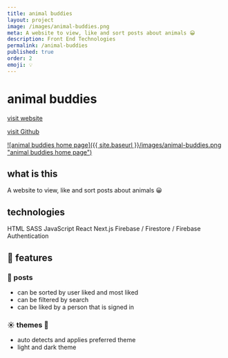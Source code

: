 ```yaml
---
title: animal buddies
layout: project
image: /images/animal-buddies.png
meta: A website to view, like and sort posts about animals 😀
description: Front End Technologies
permalink: /animal-buddies
published: true
order: 2
emoji: 💡
---
```


# animal buddies

<p class="project__intro">
 <a href="https://animal-buddies.vercel.app/">visit website</a>
</p>

<p class="project__intro">
 <a href="https://github.com/colorlessenergy/animal-buddies">visit Github</a>
</p>


<a href="https://animal-buddies.vercel.app/">
    ![animal buddies home page]({{ site.baseurl }}/images/animal-buddies.png "animal buddies home page")
</a>

## what is this

A website to view, like and sort posts about animals 😀

## technologies

<div class="project__skills">
    <span class="project__skill">
        HTML
    </span>
    <span class="project__skill">
        SASS
    </span>
    <span class="project__skill">
        JavaScript
    </span>
    <span class="project__skill">
        React 
    </span>
    <span class="project__skill">
        Next.js
    </span>
    <span class="project__skill">
        Firebase / Firestore / Firebase Authentication
    </span>
</div>

## 📜 features

### 🎨 posts

* can be sorted by user liked and most liked
* can be filtered by search
* can be liked by a person that is signed in

### ☀️ themes 🌙

* auto detects and applies preferred theme
* light and dark theme